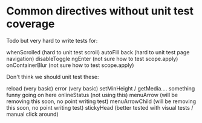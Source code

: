 # Common directives without unit test coverage

Todo but very hard to write tests for:

whenScrolled (hard to unit test scroll)
autoFill
back (hard to unit test page navigation)
disableToggle
ngEnter (not sure how to test scope.apply)
onContainerBlur (not sure how to test scope.apply)

Don't think we should unit test these:

reload (very basic)
error (very basic)
setMinHeight / getMedia.... something funny going on here
onlineStatus (not using this)
menuArrow (will be removing this soon, no point writing test)
menuArrowChild (will be removing this soon, no point writing test)
stickyHead (better tested with visual tests / manual click around)